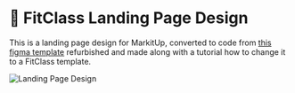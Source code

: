 # 🎨 FitClass Landing Page Design

This is a landing page design for MarkitUp, converted to code from [this figma template](https://dopeui.co/) refurbished and made along with a tutorial how to change it to a FitClass template.

![Landing Page Design](https://user-images.githubusercontent.com/48997634/171572481-0d5c651c-96e5-4808-829f-9282861c10c4.png)
